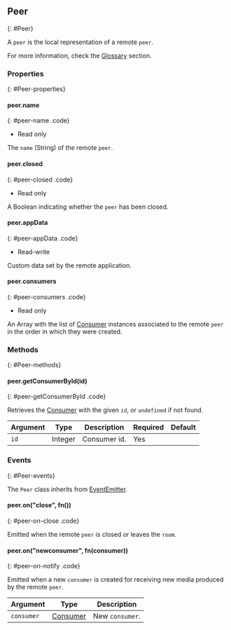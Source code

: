 ## Peer
{: #Peer}

A `peer` is the local representation of a remote `peer`.

For more information, check the [Glossary](/documentation/v2/glossary/#Glossary-Peer) section.


### Properties
{: #Peer-properties}

<section markdown="1">

#### peer.name
{: #peer-name .code}

* Read only

The `name` (String) of the remote `peer`.

#### peer.closed
{: #peer-closed .code}

* Read only

A Boolean indicating whether the `peer` has been closed.

#### peer.appData
{: #peer-appData .code}

* Read-write

Custom data set by the remote application.

#### peer.consumers
{: #peer-consumers .code}

* Read only

An Array with the list of [Consumer](#Consumer) instances associated to the remote `peer` in the order in which they were created.

</section>


### Methods
{: #Peer-methods}

<section markdown="1">

#### peer.getConsumerById(id)
{: #peer-getConsumerById .code}

Retrieves the [Consumer](#Consumer) with the given `id`, or `undefined` if not found.

<div markdown="1" class="table-wrapper L3">

Argument   | Type    | Description | Required | Default 
---------- | ------- | ----------- | -------- | ----------
`id`       | Integer | Consumer id. | Yes |

</div>

</section>


### Events
{: #Peer-events}

The `Peer` class inherits from [EventEmitter](https://nodejs.org/api/events.html#events_class_eventemitter).

<section markdown="1">

#### peer.on("close", fn())
{: #peer-on-close .code}

Emitted when the remote `peer` is closed or leaves the `room`.

#### peer.on("newconsumer", fn(consumer))
{: #peer-on-notify .code}

Emitted when a new `consumer` is created for receiving new media produced by the remote `peer`.

<div markdown="1" class="table-wrapper L3">

Argument | Type    | Description   
-------- | ------- | ----------------
`consumer` | [Consumer](#Consumer) | New `consumer`.

</div>

</section>
